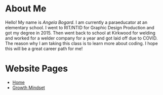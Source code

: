 # About Me
Hello! My name is *Angela Bogard*. I am currently a paraeducator at an elementary school. I went to RIT/NTID for Graphic Design Production and got my degree in 2015. Then went back to school at Kirkwood for welding and worked for a welder company for a year and got laid off due to COVID. The reason why I am taking this class is to learn more about coding. I hope this will be a great career path for me!

# Website Pages
- [Home](/README.md)
- [Growth Mindset](/Growth_Mindset.md)

